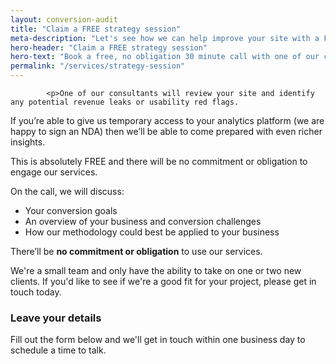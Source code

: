 ```yaml
---
layout: conversion-audit
title: "Claim a FREE strategy session"
meta-description: "Let's see how we can help improve your site with a FREE strategy session"
hero-header: "Claim a FREE strategy session"
hero-text: "Book a free, no obligation 30 minute call with one of our conversion experts"
permalink: "/services/strategy-session"
---
```

			<p>One of our consultants will review your site and identify any potential revenue leaks or usability red flags.
</p>
<p>
If you’re able to give us temporary access to your analytics platform (we are happy to sign an NDA) then we’ll be able to come prepared with even richer insights.
</p>

<p>
This is absolutely FREE and there will be no commitment or obligation to engage our services.
					<p>
On the call, we will discuss:
</p>
				<ul class="list">
<li>Your conversion goals</li>
<li>An overview of your business and conversion challenges</li>
<li>How our methodology could best be applied to your business</li>

</ul>

<p>There’ll be <strong>no commitment or obligation</strong> to use our services.</p>

<div class="alert alert-warning" role="alert">
<p class="mb-0">
We're a small team and only have the ability to take on one or two new clients. If you'd like to see if we're a good fit for your project, please get in touch today.</p></div>
<h3 class="mt-5">Leave your details</h3>
<p>
Fill out the form below and we'll get in touch within one business day to schedule a time to talk.
</p>
